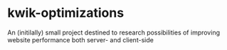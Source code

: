 kwik-optimizations
==================

An (initilally) small project destined to research possibilities of improving website performance both server- and client-side
